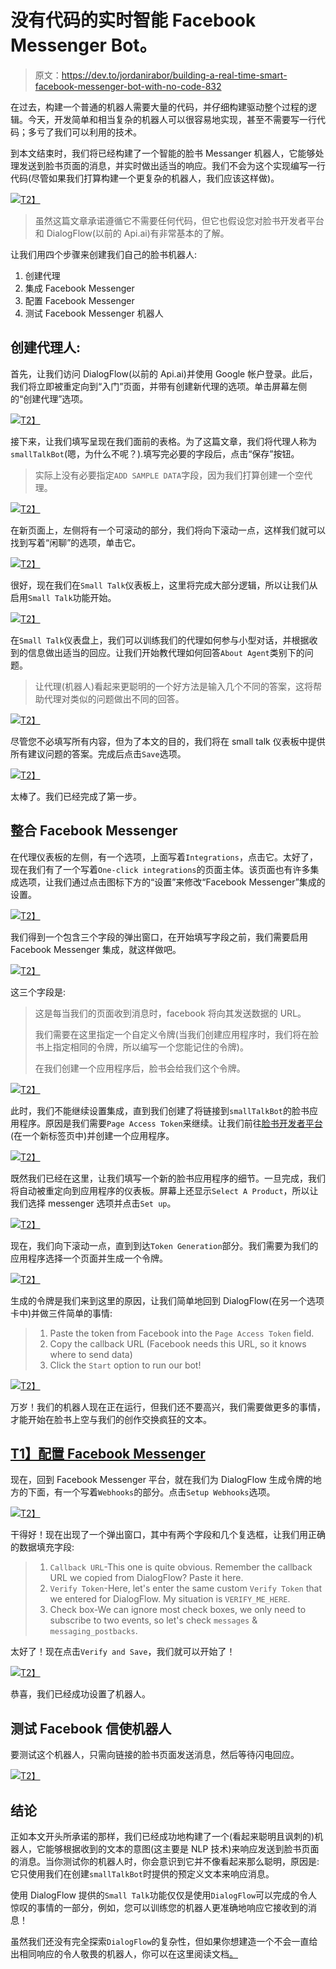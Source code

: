 # 没有代码的实时智能 Facebook Messenger Bot。

> 原文：<https://dev.to/jordanirabor/building-a-real-time-smart-facebook-messenger-bot-with-no-code-832>

在过去，构建一个普通的机器人需要大量的代码，并仔细构建驱动整个过程的逻辑。今天，开发简单和相当复杂的机器人可以很容易地实现，甚至不需要写一行代码；多亏了我们可以利用的技术。

到本文结束时，我们将已经构建了一个智能的脸书 Messanger 机器人，它能够处理发送到脸书页面的消息，并实时做出适当的响应。我们不会为这个实现编写一行代码(尽管如果我们打算构建一个更复杂的机器人，我们应该这样做)。

[![](img/f375bcd19b13c91d255c76c7958afb21.png)T2】](https://res.cloudinary.com/practicaldev/image/fetch/s--taK5-tCu--/c_limit%2Cf_auto%2Cfl_progressive%2Cq_66%2Cw_880/https://cdn.scotch.io/40410/lWGOb7GVRD2XHqZsYKJA_First.gif)

> 虽然这篇文章承诺遵循它不需要任何代码，但它也假设您对脸书开发者平台和 DialogFlow(以前的 Api.ai)有非常基本的了解。

让我们用四个步骤来创建我们自己的脸书机器人:

1.  创建代理
2.  集成 Facebook Messenger
3.  配置 Facebook Messenger
4.  测试 Facebook Messenger 机器人

## 创建代理人:

首先，让我们访问 DialogFlow(以前的 Api.ai)并使用 Google 帐户登录。此后，我们将立即被重定向到“入门”页面，并带有创建新代理的选项。单击屏幕左侧的“创建代理”选项。

[![](img/7beb9e34a5798f6fc7dbbe6cb7439c38.png)T2】](https://res.cloudinary.com/practicaldev/image/fetch/s--vlVfzITI--/c_limit%2Cf_auto%2Cfl_progressive%2Cq_auto%2Cw_880/https://cdn.scotch.io/40410/le0OVBpQqWy48lODD43N_createAgent.png)

接下来，让我们填写呈现在我们面前的表格。为了这篇文章，我们将代理人称为`smallTalkBot`(嗯，为什么不呢？).填写完必要的字段后，点击“保存”按钮。

> 实际上没有必要指定`ADD SAMPLE DATA`字段，因为我们打算创建一个空代理。

[![](img/9b21593b744674bce4ebfcf7efa4f097.png)T2】](https://res.cloudinary.com/practicaldev/image/fetch/s--zrenvNOb--/c_limit%2Cf_auto%2Cfl_progressive%2Cq_auto%2Cw_880/https://cdn.scotch.io/40410/eYsf6Ff8Qc2Bd6aRL6UA_saveAgent.png)

在新页面上，左侧将有一个可滚动的部分，我们将向下滚动一点，这样我们就可以找到写着“闲聊”的选项，单击它。

[![](img/f5356b89e3a74cacff78b6ee7e6940d4.png)T2】](https://res.cloudinary.com/practicaldev/image/fetch/s--i6bEk3tH--/c_limit%2Cf_auto%2Cfl_progressive%2Cq_auto%2Cw_880/https://cdn.scotch.io/40410/H5Pny8gqSwaadVhc5bmV_smallTalk.png)

很好，现在我们在`Small Talk`仪表板上，这里将完成大部分逻辑，所以让我们从启用`Small Talk`功能开始。

[![](img/57ef864ce8024a4e5a456d198f8b13a3.png)T2】](https://res.cloudinary.com/practicaldev/image/fetch/s--fWYSa76S--/c_limit%2Cf_auto%2Cfl_progressive%2Cq_auto%2Cw_880/https://cdn.scotch.io/40410/IDkMhQ2hT6i2umuIFbMu_enableSmalltalk.png)

在`Small Talk`仪表盘上，我们可以训练我们的代理如何参与小型对话，并根据收到的信息做出适当的回应。让我们开始教代理如何回答`About Agent`类别下的问题。

> 让代理(机器人)看起来更聪明的一个好方法是输入几个不同的答案，这将帮助代理对类似的问题做出不同的回答。

[![](img/ba2ff74515b58beb4d6deca866314004.png)T2】](https://res.cloudinary.com/practicaldev/image/fetch/s--98GODMgm--/c_limit%2Cf_auto%2Cfl_progressive%2Cq_auto%2Cw_880/https://cdn.scotch.io/40410/BuHU6rLiSzGEtKS5Qt2b_enterAnswers.png)

尽管您不必填写所有内容，但为了本文的目的，我们将在 small talk 仪表板中提供所有建议问题的答案。完成后点击`Save`选项。

[![](img/631ae1f1981a341354380b7db2fea630.png)T2】](https://res.cloudinary.com/practicaldev/image/fetch/s--na-mdqxY--/c_limit%2Cf_auto%2Cfl_progressive%2Cq_auto%2Cw_880/https://cdn.scotch.io/40410/6cgrJRXJRZyAH5X0Yu7v_saveFinal.png)

太棒了。我们已经完成了第一步。

## 整合 Facebook Messenger

在代理仪表板的左侧，有一个选项，上面写着`Integrations`，点击它。太好了，现在我们有了一个写着`One-click integrations`的页面主体。该页面也有许多集成选项，让我们通过点击图标下方的“设置”来修改“Facebook Messenger”集成的设置。

[![](img/14edfb263b2510c6d4ba5e555b38ee96.png)T2】](https://res.cloudinary.com/practicaldev/image/fetch/s--Qn0II3xF--/c_limit%2Cf_auto%2Cfl_progressive%2Cq_auto%2Cw_880/https://cdn.scotch.io/40410/sa4zytfPQfqUXBDjDYN8_enableMessenger.png)

我们得到一个包含三个字段的弹出窗口，在开始填写字段之前，我们需要启用 Facebook Messenger 集成，就这样做吧。

[![](img/b6f0e3e0e0429ef4fd4adc628295e08e.png)T2】](https://res.cloudinary.com/practicaldev/image/fetch/s--dlZ-5TRM--/c_limit%2Cf_auto%2Cfl_progressive%2Cq_auto%2Cw_880/https://cdn.scotch.io/40410/gjYHycBR6mq7x5JajKWA_newEnableMessenger.png)

这三个字段是:

> 这是每当我们的页面收到消息时，facebook 将向其发送数据的 URL。
> 
> 我们需要在这里指定一个自定义令牌(当我们创建应用程序时，我们将在脸书上指定相同的令牌，所以编写一个您能记住的令牌)。
> 
> 在我们创建一个应用程序后，脸书会给我们这个令牌。

[![](img/aa9580f97274bf68a3f3148deab463d9.png)T2】](https://res.cloudinary.com/practicaldev/image/fetch/s--lNhtt_lR--/c_limit%2Cf_auto%2Cfl_progressive%2Cq_auto%2Cw_880/https://cdn.scotch.io/40410/JjtB71xDTnmofgNOVG3V_tokenHere.png)

此时，我们不能继续设置集成，直到我们创建了将链接到`smallTalkBot`的脸书应用程序。原因是我们需要`Page Access Token`来继续。让我们前往[脸书开发者平台](https://developers.facebook.com/)(在一个新标签页中)并创建一个应用程序。

[![](img/55874fc83a3196511a78b799ca3f9f13.png)T2】](https://res.cloudinary.com/practicaldev/image/fetch/s--YKKjXwdP--/c_limit%2Cf_auto%2Cfl_progressive%2Cq_auto%2Cw_880/https://cdn.scotch.io/40410/TWZjdQvFSFiC6qpKonOr_createApp.png)

既然我们已经在这里，让我们填写一个新的脸书应用程序的细节。一旦完成，我们将自动被重定向到应用程序的仪表板。屏幕上还显示`Select A Product`，所以让我们选择 messenger 选项并点击`Set up`。

[![](img/5a210a18d826a524cef26c2ef378b5e9.png)T2】](https://res.cloudinary.com/practicaldev/image/fetch/s--0bwnK2XV--/c_limit%2Cf_auto%2Cfl_progressive%2Cq_auto%2Cw_880/https://cdn.scotch.io/40410/lGXzVnDRSWJE4GaxVejU_setUpMessenger.png)

现在，我们向下滚动一点，直到到达`Token Generation`部分。我们需要为我们的应用程序选择一个页面并生成一个令牌。

[![](img/cd808e89f523e30719d30da9d7770abf.png)T2】](https://res.cloudinary.com/practicaldev/image/fetch/s--UVJz4yO6--/c_limit%2Cf_auto%2Cfl_progressive%2Cq_auto%2Cw_880/https://cdn.scotch.io/40410/m3O5M15YRZmf6gJc53oO_generateTokens.png)

生成的令牌是我们来到这里的原因，让我们简单地回到 DialogFlow(在另一个选项卡中)并做三件简单的事情:

> 1.  Paste the token from Facebook into the `Page Access Token` field.
> 2.  Copy the callback URL (Facebook needs this URL, so it knows where to send data)
> 3.  Click the `Start` option to run our bot!

[![](img/c4f162572c335dc138f748cba92d3c93.png)T2】](https://res.cloudinary.com/practicaldev/image/fetch/s--aprsnmxH--/c_limit%2Cf_auto%2Cfl_progressive%2Cq_auto%2Cw_880/https://cdn.scotch.io/40410/9GkGTi34RNmYwcg2KemI_pasteCallBack.png)

万岁！我们的机器人现在正在运行，但我们还不要高兴，我们需要做更多的事情，才能开始在脸书上空与我们的创作交换疯狂的文本。

## [T1】配置 Facebook Messenger](#configuring-facebook-messenger)

现在，回到 Facebook Messenger 平台，就在我们为 DialogFlow 生成令牌的地方的下面，有一个写着`Webhooks`的部分。点击`Setup Webhooks`选项。

[![](img/3e91f95486043fddfec887ed1921df0c.png)T2】](https://res.cloudinary.com/practicaldev/image/fetch/s--YLCHR0JO--/c_limit%2Cf_auto%2Cfl_progressive%2Cq_auto%2Cw_880/https://cdn.scotch.io/40410/9RfnWzfKQNylaTskFzcR_setupWebhook.png)

干得好！现在出现了一个弹出窗口，其中有两个字段和几个复选框，让我们用正确的数据填充字段:

> 1.  `Callback URL`-This one is quite obvious. Remember the callback URL we copied from DialogFlow? Paste it here.
> 2.  `Verify Token`-Here, let's enter the same custom `Verify Token` that we entered for DialogFlow. My situation is `VERIFY_ME_HERE`.
> 3.  Check box-We can ignore most check boxes, we only need to subscribe to two events, so let's check `messages` & `messaging_postbacks`.

太好了！现在点击`Verify and Save`，我们就可以开始了！

[![](img/155d82ad95e65384bc32d2e9d1b3e0b5.png)T2】](https://res.cloudinary.com/practicaldev/image/fetch/s--NuSQWwj2--/c_limit%2Cf_auto%2Cfl_progressive%2Cq_auto%2Cw_880/https://cdn.scotch.io/40410/DxUre3GQbC4gxtSxQgFj_verifyAndSave.png)

恭喜，我们已经成功设置了机器人。

## 测试 Facebook 信使机器人

要测试这个机器人，只需向链接的脸书页面发送消息，然后等待闪电回应。

[![](img/e070c4e8707bd1c0410d92f76bb354a7.png)T2】](https://res.cloudinary.com/practicaldev/image/fetch/s--Xv3uCzgP--/c_limit%2Cf_auto%2Cfl_progressive%2Cq_66%2Cw_880/https://cdn.scotch.io/40410/CwQSGyJiQvevVCoiv3yQ_Number.gif)

## 结论

正如本文开头所承诺的那样，我们已经成功地构建了一个(看起来聪明且讽刺的)机器人，它能够根据收到的文本的意图(这主要是 NLP 技术)来响应发送到脸书页面的消息。当你测试你的机器人时，你会意识到它并不像看起来那么聪明，原因是:它只使用我们在创建`smallTalkBot`时提供的预定义文本来响应消息。

使用 DialogFlow 提供的`Small Talk`功能仅仅是使用`DialogFlow`可以完成的令人惊叹的事情的一部分，例如，您可以训练您的机器人更准确地响应它接收到的消息！

虽然我们还没有完全探索`DialogFlow`的复杂性，但如果你想建造一个不会一直给出相同响应的令人敬畏的机器人，你可以在这里阅读文档[。](https://dialogflow.com/docs/getting-started/basics)